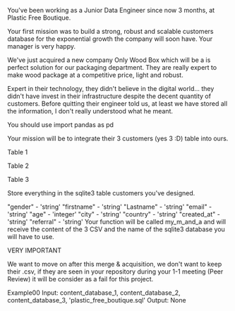 You've been working as a Junior Data Engineer since now 3 months, at Plastic Free Boutique.

Your first mission was to build a strong, robust and scalable customers database for the exponential growth the company will soon have. Your manager is very happy.

We've just acquired a new company Only Wood Box which will be a is perfect solution for our packaging department. They are really expert to make wood package at a competitive price, light and robust.

Expert in their technology, they didn't believe in the digital world... they didn't have invest in their infrastructure despite the decent quantity of customers. Before quitting their engineer told us, at least we have stored all the information, I don't really understood what he meant.

You should use import pandas as pd

Your mission will be to integrate their 3 customers (yes 3 :D) table into ours.

Table 1

Table 2

Table 3

Store everything in the sqlite3 table customers you've designed.

"gender" - 'string'
"firstname" - 'string'
"Lastname" - 'string'
"email" - 'string'
"age" - 'integer'
"city" - 'string'
"country" - 'string'
"created_at" - 'string'
"referral" - 'string'
Your function will be called my_m_and_a and will receive the content of the 3 CSV and the name of the sqlite3 database you will have to use.

VERY IMPORTANT

We want to move on after this merge & acquisition, we don't want to keep their .csv, if they are seen in your repository during your 1-1 meeting (Peer Review) it will be consider as a fail for this project.

Example00 Input: content_database_1, content_database_2, content_database_3, 'plastic_free_boutique.sql' Output: None